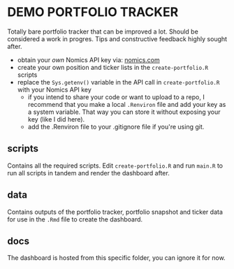 
# DEMO PORTFOLIO TRACKER
Totally bare portfolio tracker that can be improved a lot. Should be considered a work in progres. Tips and constructive feedback highly sought after.

  * obtain your *own* Nomics API key via: [nomics.com](https://p.nomics.com/cryptocurrency-bitcoin-api)
  * create your own position and ticker lists in the `create-portfolio.R` scripts
  * replace the `Sys.getenv()` variable in the API call in `create-portfolio.R` with your Nomics API key
    * if you intend to share your code or want to upload to a repo, I recommend that you make a local `.Renviron` file and add your key as a system variable. That way you can store it without exposing your key (like I did here).
    * add the .Renviron file to your .gitignore file if you're using git.

## scripts
Contains all the required scripts. Edit `create-portfolio.R` and run `main.R` to run all scripts in tandem and render the dashboard after.

## data
Contains outputs of the portfolio tracker, portfolio snapshot and ticker data for use in the `.Rmd` file to create the dashboard.
    
## docs
The dashboard is hosted from this specific folder, you can ignore it for now.


  
